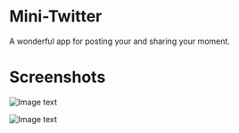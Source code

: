 # Mini-Twitter
A wonderful app for posting your and sharing your moment.

# Screenshots
![Image text](https://raw.githubusercontent.com/JIangZeMingKuangTu/mini-tweet/master/screenshot_1.png)

![Image text](https://raw.githubusercontent.com/JIangZeMingKuangTu/mini-tweet/master/screenshot_2.png)
